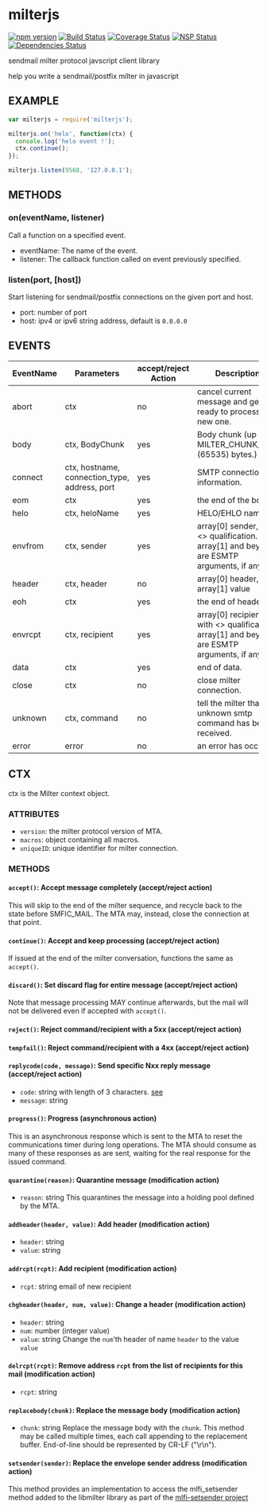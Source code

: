 # milterjs

[![npm version](https://badge.fury.io/js/milterjs.svg)](https://www.npmjs.com/milterjs)
[![Build Status](https://travis-ci.org/Atlantis-Software/milterjs.svg?branch=master)](https://travis-ci.org/Atlantis-Software/milterjs)
[![Coverage Status](https://coveralls.io/repos/github/Atlantis-Software/milterjs/badge.svg?branch=master)](https://coveralls.io/github/Atlantis-Software/milterjs?branch=master)
[![NSP Status](https://nodesecurity.io/orgs/atlantis/projects/513e7252-f706-4b97-992c-3328b4559391/badge)](https://nodesecurity.io/orgs/atlantis/projects/513e7252-f706-4b97-992c-3328b4559391)
[![Dependencies Status](https://david-dm.org/Atlantis-Software/milterjs.svg)](https://david-dm.org/Atlantis-Software/milterjs)

sendmail milter protocol javscript client library

help you write a sendmail/postfix milter in javascript

## EXAMPLE
```javascript
var milterjs = require('milterjs');

milterjs.on('helo', function(ctx) {
  console.log('helo event !');
  ctx.continue();
});

milterjs.listen(9568, '127.0.0.1');
```

## METHODS
### on(eventName, listener)
Call a function on a specified event.

* eventName: The name of the event.
* listener: The callback function called on event previously specified.
### listen(port, [host])
Start listening for sendmail/postfix connections on the given port and host.

* port: number of port
* host: ipv4 or ipv6 string address, default is `0.0.0.0`

## EVENTS
| EventName | Parameters | accept/reject Action | Description |
| --------- | ---------- | -------------------- | ----------- |
| abort | ctx | no | cancel current message and get ready to process a new one. |
| body | ctx, BodyChunk | yes | Body chunk (up to MILTER_CHUNK_SIZE (65535) bytes.)
| connect | ctx, hostname, connection_type, address, port | yes | SMTP connection information. |
| eom | ctx | yes | the end of the body. |
| helo | ctx, heloName | yes | HELO/EHLO name |
| envfrom | ctx, sender | yes | array[0] sender, with <> qualification. array[1] and beyond are ESMTP arguments, if any. |
| header | ctx, header | no | array[0] header, array[1] value |
| eoh | ctx | yes | the end of headers. |
| envrcpt | ctx, recipient | yes | array[0] recipient, with <> qualification. array[1] and beyond are ESMTP arguments, if any. |
| data | ctx | yes | end of data. |
| close | ctx | no | close milter connection. |
| unknown | ctx, command | no | tell the milter that an unknown smtp command has been received. |
| error | error | no | an error has occur. |

## CTX
ctx is the Milter context object.
### ATTRIBUTES
* `version`: the milter protocol version of MTA.
* `macros`: object containing all macros.
* `uniqueID`: unique identifier for milter connection.
### METHODS
#### `accept()`: Accept message completely (accept/reject action)
This will skip to the end of the milter sequence, and recycle back to
the state before SMFIC_MAIL.  The MTA may, instead, close the connection
at that point.
#### `continue()`: Accept and keep processing (accept/reject action)
If issued at the end of the milter conversation, functions the same as `accept()`.
#### `discard()`: Set discard flag for entire message (accept/reject action)
Note that message processing MAY continue afterwards, but the mail will
not be delivered even if accepted with `accept()`.
#### `reject()`: Reject command/recipient with a 5xx (accept/reject action)
#### `tempfail()`: Reject command/recipient with a 4xx (accept/reject action)
#### `replycode(code, message)`: Send specific Nxx reply message (accept/reject action)
  * `code`: string with length of 3 characters. [see](https://tools.ietf.org/html/rfc5321#page-48)
  * `message`: string
#### `progress()`: Progress (asynchronous action)
This is an asynchronous response which is sent to the MTA to reset the
communications timer during long operations.  The MTA should consume
as many of these responses as are sent, waiting for the real response
for the issued command.
#### `quarantine(reason)`: Quarantine message (modification action)
  * `reason`: string
This quarantines the message into a holding pool defined by the MTA.
#### `addheader(header, value)`: Add header (modification action)
  * `header`: string
  * `value`: string
#### `addrcpt(rcpt)`: Add recipient (modification action)
  * `rcpt`: string email of new recipient
#### `chgheader(header, num, value)`: Change a header (modification action)
  * `header`: string
  * `num`: number (integer value)
  * `value`: string
Change the `num`'th header of name `header` to the value `value`
#### `delrcpt(rcpt)`: Remove address `rcpt` from the list of recipients for this mail (modification action)
  * `rcpt`: string
#### `replacebody(chunk)`: Replace the message body (modification action)
  * `chunk`: string
Replace the message body with the `chunk`. This method may be called multiple times, each call appending to the replacement buffer.
End-of-line should be represented by CR-LF ("\r\n").
#### `setsender(sender)`: Replace the envelope sender address (modification action)
This method provides an implementation to access the mlfi_setsender method added to the libmilter library as part of the [mlfi-setsender project](http://www.sourceforge.net/projects/mlfi-setsender)
